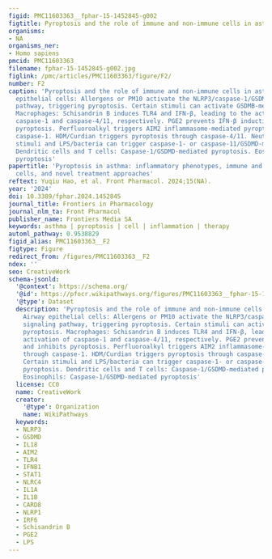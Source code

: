 ```yaml
---
figid: PMC11603363__fphar-15-1452845-g002
figtitle: Pyroptosis and the role of immune and non-immune cells in asthma
organisms:
- NA
organisms_ner:
- Homo sapiens
pmcid: PMC11603363
filename: fphar-15-1452845-g002.jpg
figlink: /pmc/articles/PMC11603363/figure/F2/
number: F2
caption: 'Pyroptosis and the role of immune and non-immune cells in asthma. Airway
  epithelial cells: Allergens or PM10 activate the NLRP3/caspase-1/GSDMD signaling
  pathway, triggering pyroptosis. Certain stimuli can activate GSDMB-mediated pyroptosis.
  Macrophages: Schisandrin B induces TLR4 and IFN-β, leading to the activation of
  caspase-1 and caspase-4/11, respectively. PGE2 prevents IFN-β induction, and inhibits
  pyroptosis. Perfluoroalkyl triggers AIM2 inflammasome-mediated pyroptosis through
  caspase-1. HDM/Curdian triggers pyroptosis through caspase-4/11. Neutrophils: Certain
  stimuli and LPS/bacteria can trigger caspase-1- or caspase-11/GSDMD-mediated pyroptosis.
  Dendritic cells and T cells: Caspase-1/GSDMD-mediated pyroptosis. Eosinophils: Caspase-1/GSDMD-mediated
  pyroptosis'
papertitle: 'Pyroptosis in asthma: inflammatory phenotypes, immune and non-immune
  cells, and novel treatment approaches'
reftext: Yuqiu Hao, et al. Front Pharmacol. 2024;15(NA).
year: '2024'
doi: 10.3389/fphar.2024.1452845
journal_title: Frontiers in Pharmacology
journal_nlm_ta: Front Pharmacol
publisher_name: Frontiers Media SA
keywords: asthma | pyroptosis | cell | inflammation | therapy
automl_pathway: 0.9538829
figid_alias: PMC11603363__F2
figtype: Figure
redirect_from: /figures/PMC11603363__F2
ndex: ''
seo: CreativeWork
schema-jsonld:
  '@context': https://schema.org/
  '@id': https://pfocr.wikipathways.org/figures/PMC11603363__fphar-15-1452845-g002.html
  '@type': Dataset
  description: 'Pyroptosis and the role of immune and non-immune cells in asthma.
    Airway epithelial cells: Allergens or PM10 activate the NLRP3/caspase-1/GSDMD
    signaling pathway, triggering pyroptosis. Certain stimuli can activate GSDMB-mediated
    pyroptosis. Macrophages: Schisandrin B induces TLR4 and IFN-β, leading to the
    activation of caspase-1 and caspase-4/11, respectively. PGE2 prevents IFN-β induction,
    and inhibits pyroptosis. Perfluoroalkyl triggers AIM2 inflammasome-mediated pyroptosis
    through caspase-1. HDM/Curdian triggers pyroptosis through caspase-4/11. Neutrophils:
    Certain stimuli and LPS/bacteria can trigger caspase-1- or caspase-11/GSDMD-mediated
    pyroptosis. Dendritic cells and T cells: Caspase-1/GSDMD-mediated pyroptosis.
    Eosinophils: Caspase-1/GSDMD-mediated pyroptosis'
  license: CC0
  name: CreativeWork
  creator:
    '@type': Organization
    name: WikiPathways
  keywords:
  - NLRP3
  - GSDMD
  - IL18
  - AIM2
  - TLR4
  - IFNB1
  - STAT1
  - NLRC4
  - IL1A
  - IL1B
  - CARD8
  - NLRP1
  - IRF6
  - Schisandrin B
  - PGE2
  - LPS
---
```

